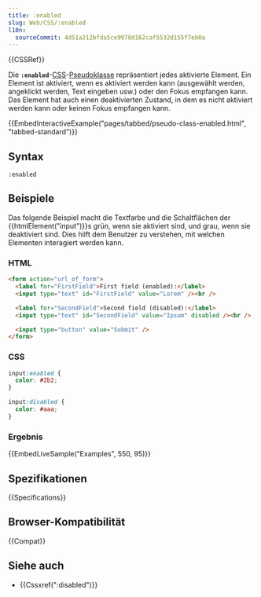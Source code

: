 ```yaml
---
title: :enabled
slug: Web/CSS/:enabled
l10n:
  sourceCommit: 4d51a212bfda5ce9978d162caf5532d155f7eb0a
---
```


{{CSSRef}}

Die **`:enabled`**-[CSS](/de/docs/Web/CSS)-[Pseudoklasse](/de/docs/Web/CSS/Pseudo-classes) repräsentiert jedes aktivierte Element. Ein Element ist aktiviert, wenn es aktiviert werden kann (ausgewählt werden, angeklickt werden, Text eingeben usw.) oder den Fokus empfangen kann. Das Element hat auch einen deaktivierten Zustand, in dem es nicht aktiviert werden kann oder keinen Fokus empfangen kann.

{{EmbedInteractiveExample("pages/tabbed/pseudo-class-enabled.html", "tabbed-standard")}}

## Syntax

```plain
:enabled
```

## Beispiele

Das folgende Beispiel macht die Textfarbe und die Schaltflächen der {{htmlElement("input")}}s grün, wenn sie aktiviert sind, und grau, wenn sie deaktiviert sind. Dies hilft dem Benutzer zu verstehen, mit welchen Elementen interagiert werden kann.

### HTML

```html
<form action="url_of_form">
  <label for="FirstField">First field (enabled):</label>
  <input type="text" id="FirstField" value="Lorem" /><br />

  <label for="SecondField">Second field (disabled):</label>
  <input type="text" id="SecondField" value="Ipsum" disabled /><br />

  <input type="button" value="Submit" />
</form>
```

### CSS

```css
input:enabled {
  color: #2b2;
}

input:disabled {
  color: #aaa;
}
```

### Ergebnis

{{EmbedLiveSample("Examples", 550, 95)}}

## Spezifikationen

{{Specifications}}

## Browser-Kompatibilität

{{Compat}}

## Siehe auch

- {{Cssxref(":disabled")}}
